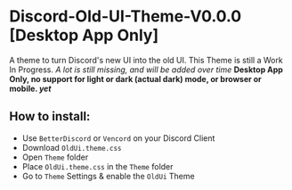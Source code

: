 # Discord-Old-UI-Theme-V0.0.0 [Desktop App Only]
A theme to turn Discord's new UI into the old UI. This Theme is still a Work In Progress. *A lot is still missing, and will be added over time*
__Desktop App Only, no support for light or dark (actual dark) mode, or browser or mobile. *yet*__


## How to install:
- Use `BetterDiscord` or `Vencord` on your Discord Client
- Download `OldUi.theme.css`
- Open `Theme` folder
- Place `OldUi.theme.css` in the `Theme` folder
- Go to `Theme` Settings & enable the `OldUi` Theme

